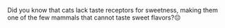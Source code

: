 Did you know that cats lack taste receptors for sweetness, making them one of the few mammals that cannot taste sweet flavors?😔

